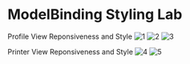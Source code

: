 # ModelBinding Styling Lab
Profile View Reponsiveness and Style
![1](https://github.com/TortillaWrappedParrot/StylingLab/assets/119008633/b66cbe2e-ba0c-493f-9c10-6b480b5c1abe)
![2](https://github.com/TortillaWrappedParrot/StylingLab/assets/119008633/3d55973f-e929-44fd-bb0d-0f1810905fa5)
![3](https://github.com/TortillaWrappedParrot/StylingLab/assets/119008633/4cc60fdf-1d91-42b1-8e60-2bc4f5fe170f)

Printer View Reponsiveness and Style
![4](https://github.com/TortillaWrappedParrot/StylingLab/assets/119008633/8c386ba7-f656-4943-9743-3b9a322a55d1)
![5](https://github.com/TortillaWrappedParrot/StylingLab/assets/119008633/8499140b-9f09-4453-89e6-f32356359769)
